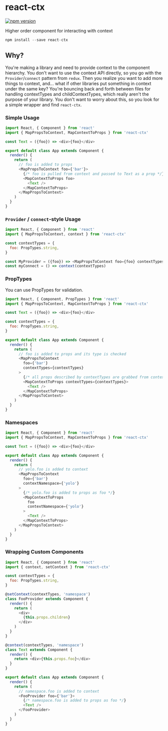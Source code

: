 react-ctx
=====================

[![npm version](https://img.shields.io/npm/v/react-ctx.svg?style=flat-square)](https://www.npmjs.com/package/react-ctx)

Higher order component for interacting with context

```js
npm install --save react-ctx
```

## Why?

You're making a library and need to provide context to the component hierarchy. You don't want to use the context API directly, so you go with the `Provider`/`connect` pattern from `redux`. Then you realize you want to add more things to context, and... what if other libraries put something in context under the same key? You're bouncing back and forth between files for handling contextTypes and childContextTypes, which really aren't the purpose of your library. You don't want to worry about this, so you look for a simple wrapper and find `react-ctx`.

### Simple Usage

```js
import React, { Component } from 'react'
import { MapPropsToContext, MapContextToProps } from 'react-ctx'

const Text = ({foo}) => <div>{foo}</div>

export default class App extends Component {
  render() {
    return (
      // foo is added to props
      <MapPropsToContext foo={'bar'}>
        {/* foo is pulled from context and passed to Text as a prop */}
        <MapContextToProps foo>
          <Text />
        </MapContextToProps>
      </MapPropsToContext>
    )
  }
}
```

### `Provider` / `connect`-style Usage

```js
import React, { Component } from 'react'
import { MapPropsToContext, context } from 'react-ctx'

const contextTypes = {
  foo: PropTypes.string,
}

const MyProvider = ({foo}) => <MapPropsToContext foo={foo} contextTypes={contextTypes} />
const myConnect = () => context(contextTypes)
```

### PropTypes

You can use PropTypes for validation.

```js
import React, { Component, PropTypes } from 'react'
import { MapPropsToContext, MapContextToProps } from 'react-ctx'

const Text = ({foo}) => <div>{foo}</div>

const contextTypes = {
  foo: PropTypes.string,
}

export default class App extends Component {
  render() {
    return (
      // foo is added to props and its type is checked
      <MapPropsToContext
        foo={'bar'}
        contextTypes={contextTypes}
      >
        {/* all props described by contextTypes are grabbed from context and put into props */}
        <MapContextToProps contextTypes={contextTypes}>
          <Text />
        </MapContextToProps>
      </MapPropsToContext>
    )
  }
}
```

### Namespaces

```js
import React, { Component } from 'react'
import { MapPropsToContext, MapContextToProps } from 'react-ctx'

const Text = ({foo}) => <div>{foo}</div>

export default class App extends Component {
  render() {
    return (
      // yolo.foo is added to context
      <MapPropsToContext
        foo={'bar'}
        contextNamespace={'yolo'}
      >
        {/* yolo.foo is added to props as foo */}
        <MapContextToProps
          foo
          contextNamespace={'yolo'}
        >
          <Text />
        </MapContextToProps>
      </MapPropsToContext>
    )
  }
}
```

### Wrapping Custom Components

```js
import React, { Component } from 'react'
import { context, setContext } from 'react-ctx'

const contextTypes = {
  foo: PropTypes.string,
}

@setContext(contextTypes, 'namespace')
class FooProvider extends Component {
  render() {
    return (
      <div>
        {this.props.children}
      </div>
    )
  }
}

@context(contextTypes, 'namespace')
class Text extends Component {
  render() {
    return <div>{this.props.foo}</div>
  }
}

export default class App extends Component {
  render() {
    return (
      // namespace.foo is added to context
      <FooProvider foo={'bar'}>
        {/* namespace.foo is added to props as foo */}
        <Text />
      </FooProvider>
    )
  }
}
```
